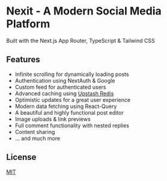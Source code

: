 # Nexit - A Modern Social Media Platform

Built with the Next.js App Router, TypeScript & Tailwind CSS

## Features

- Infinite scrolling for dynamically loading posts
- Authentication using NextAuth & Google
- Custom feed for authenticated users
- Advanced caching using [Upstash Redis](https://upstash.com/?utm_source=Josh2)
- Optimistic updates for a great user experience
- Modern data fetching using React-Query
- A beautiful and highly functional post editor
- Image uploads & link previews
- Full comment functionality with nested replies
- Content sharing
- ... and much more

## License

[MIT](https://choosealicense.com/licenses/mit/)
